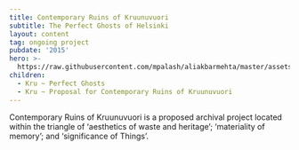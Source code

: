 ```yaml
---
title: Contemporary Ruins of Kruunuvuori
subtitle: The Perfect Ghosts of Helsinki
layout: content
tag: ongoing project
pubdate: '2015'
hero: >-
  https://raw.githubusercontent.com/mpalash/aliakbarmehta/master/assets/img/symbiosis-image.jpg
children:
  - Kru ~ Perfect Ghosts
  - Kru ~ Proposal for Contemporary Ruins of Kruunuvuori
---
```

Contemporary Ruins of Kruunuvuori is a proposed archival project located within the triangle of ‘aesthetics of waste and heritage’; ‘materiality of memory’; and ‘significance of Things’.
